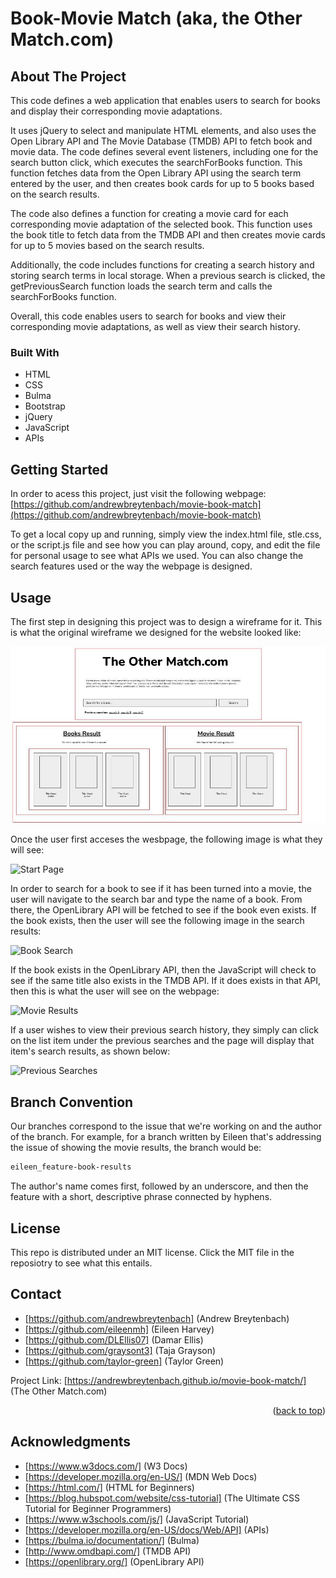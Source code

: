 # Book-Movie Match (aka, the Other Match.com)

## About The Project

This code defines a web application that enables users to search for books and display their corresponding movie adaptations.

It uses jQuery to select and manipulate HTML elements, and also uses the Open Library API and The Movie Database (TMDB) API to fetch book and movie data. The code defines several event listeners, including one for the search button click, which executes the searchForBooks function. This function fetches data from the Open Library API using the search term entered by the user, and then creates book cards for up to 5 books based on the search results.

The code also defines a function for creating a movie card for each corresponding movie adaptation of the selected book. This function uses the book title to fetch data from the TMDB API and then creates movie cards for up to 5 movies based on the search results.

Additionally, the code includes functions for creating a search history and storing search terms in local storage. When a previous search is clicked, the getPreviousSearch function loads the search term and calls the searchForBooks function.

Overall, this code enables users to search for books and view their corresponding movie adaptations, as well as view their search history.

### Built With

* HTML 
* CSS
* Bulma
* Bootstrap
* jQuery
* JavaScript
* APIs


## Getting Started

In order to acess this project, just visit the following webpage: [https://github.com/andrewbreytenbach/movie-book-match](https://github.com/andrewbreytenbach/movie-book-match)

To get a local copy up and running, simply view the index.html file, stle.css, or the script.js file and see how you can play around, copy, and edit the file for personal usage to see what APIs we used. You can also change the search features used or the way the webpage is designed.

## Usage

The first step in designing this project was to design a wireframe for it. This is what the original wireframe we designed for the website looked like:

![Wireframe](/assets/images/wireframe.jpg "Wireframe")

Once the user first acceses the wesbpage, the following image is what they will see: 

![Start Page](/assets/images/ "Start Page")

In order to search for a book to see if it has been turned into a movie, the user will navigate to the search bar and type the name of a book. From there, the OpenLibrary API will be fetched to see if the book even exists. If the book exists, then the user will see the following image in the search results:

![Book Search](/assets/images/ "Book Search")

If the book exists in the OpenLibrary API, then the JavaScript will check to see if the same title also exists in the TMDB API. If it does exists in that API, then this is what the user will see on the webpage:

![Movie Results](/assets/images/ "Movie Results")

If a user wishes to view their previous search history, they simply can click on the list item under the previous searches and the page will display that item's search results, as shown below:

![Previous Searches](/assets/images/ "Previous Searches")

## Branch Convention

Our branches correspond to the issue that we're working on and the author of the branch. For example, for a branch written by Eileen that's addressing the issue of showing the movie results, the branch would be:

```md
eileen_feature-book-results
```

The author's name comes first, followed by an underscore, and then the feature with a short, descriptive phrase connected by hyphens.
 
## License

This repo is distributed under an MIT license. Click the MIT file in the reposiotry to see what this entails.  

## Contact

* [https://github.com/andrewbreytenbach] (Andrew Breytenbach) 
* [https://github.com/eileenmh] (Eileen Harvey)
* [https://github.com/DLEllis07] (Damar Ellis)
* [https://github.com/graysont3] (Taja Grayson)
* [https://github.com/taylor-green] (Taylor Green)

Project Link: [https://andrewbreytenbach.github.io/movie-book-match/] (The Other Match.com)

<p align="right">(<a href="#readme-top">back to top</a>)</p>

## Acknowledgments

* [https://www.w3docs.com/] (W3 Docs)
* [https://developer.mozilla.org/en-US/] (MDN Web Docs)
* [https://html.com/] (HTML for Beginners)
* [https://blog.hubspot.com/website/css-tutorial] (The Ultimate CSS Tutorial for Beginner Programmers)
* [https://www.w3schools.com/js/] (JavaScript Tutorial)
* [https://developer.mozilla.org/en-US/docs/Web/API] (APIs)
* [https://bulma.io/documentation/] (Bulma)
* [http://www.omdbapi.com/] (TMDB API)
* [https://openlibrary.org/] (OpenLibrary API)
